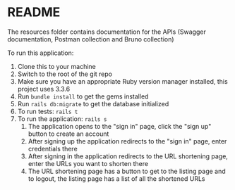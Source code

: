 # README

The resources folder contains documentation for the APIs (Swagger documentation, Postman collection and Bruno collection)

To run this application:
1. Clone this to your machine
2. Switch to the root of the git repo
3. Make sure you have an appropriate Ruby version manager installed, this project uses 3.3.6
4. Run `bundle install` to get the gems installed
5. Run `rails db:migrate` to get the database initialized
6. To run tests: `rails t`
7. To run the application: `rails s`
   1. The application opens to the "sign in" page, click the "sign up" button to create an account
   2. After signing up the application redirects to the "sign in" page, enter credentials there
   3. After signing in the application redirects to the URL shortening page, enter the URLs you want to shorten there
   4. The URL shortening page has a button to get to the listing page and to logout, the listing page has a list of all the shortened URLs
